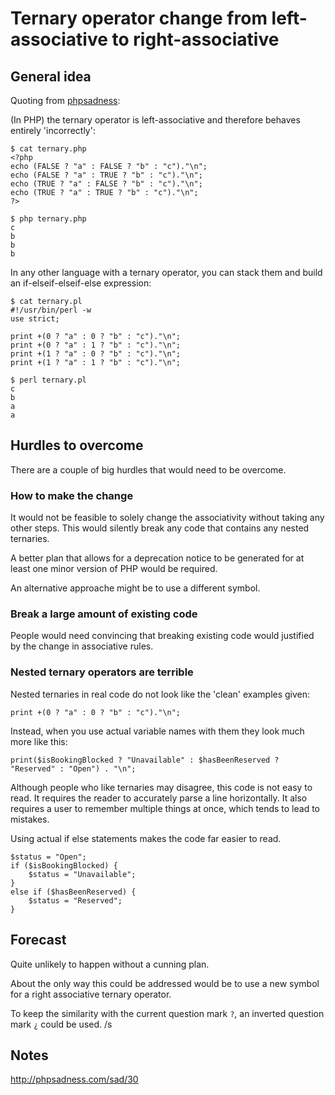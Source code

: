 # Ternary operator change from left-associative to right-associative  

## General idea

Quoting from [phpsadness](http://phpsadness.com/sad/30):

(In PHP) the ternary operator is left-associative and therefore behaves entirely 'incorrectly':

```
$ cat ternary.php
<?php
echo (FALSE ? "a" : FALSE ? "b" : "c")."\n";
echo (FALSE ? "a" : TRUE ? "b" : "c")."\n";
echo (TRUE ? "a" : FALSE ? "b" : "c")."\n";
echo (TRUE ? "a" : TRUE ? "b" : "c")."\n";
?>

$ php ternary.php
c
b
b
b
```

In any other language with a ternary operator, you can stack them and build an if-elseif-elseif-else expression:

```
$ cat ternary.pl
#!/usr/bin/perl -w
use strict;

print +(0 ? "a" : 0 ? "b" : "c")."\n";
print +(0 ? "a" : 1 ? "b" : "c")."\n";
print +(1 ? "a" : 0 ? "b" : "c")."\n";
print +(1 ? "a" : 1 ? "b" : "c")."\n";

$ perl ternary.pl
c
b
a
a

```


## Hurdles to overcome

There are a couple of big hurdles that would need to be overcome.

### How to make the change

It would not be feasible to solely change the associativity without taking any other steps. This would silently break any code that contains any nested ternaries.

A better plan that allows for a deprecation notice to be generated for at least one minor version of PHP would be required.

An alternative approache might be to use a different symbol.

### Break a large amount of existing code

People would need convincing that breaking existing code would justified by the change in associative rules.  

### Nested ternary operators are terrible

Nested ternaries in real code do not look like the 'clean' examples given:

```
print +(0 ? "a" : 0 ? "b" : "c")."\n";
```

Instead, when you use actual variable names with them they look much more like this:

```
print($isBookingBlocked ? "Unavailable" : $hasBeenReserved ? "Reserved" : "Open") . "\n";
```

Although people who like ternaries may disagree, this code is not easy to read. It requires the reader to accurately parse a line horizontally.  It also requires a user to remember multiple things at once, which tends to lead to mistakes.

Using actual if else statements makes the code far easier to read.

```
$status = "Open";
if ($isBookingBlocked) {
    $status = "Unavailable";
}
else if ($hasBeenReserved) {
    $status = "Reserved";
}
```


## Forecast

Quite unlikely to happen without a cunning plan.

About the only way this could be addressed would be to use a new symbol for a right associative ternary operator.

To keep the similarity with the current question mark `?`, an inverted question mark `¿` could be used. /s


## Notes

http://phpsadness.com/sad/30
